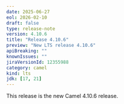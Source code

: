 ```yaml
---
date: 2025-06-27
eol: 2026-02-10
draft: false
type: release-note
version: 4.10.6
title: "Release 4.10.6"
preview: "New LTS release 4.10.6"
apiBreaking: ""
knownIssues: ""
jiraVersionId: 12355988
category: camel
kind: lts
jdk: [17, 21]
---
```


This release is the new Camel 4.10.6 release.
